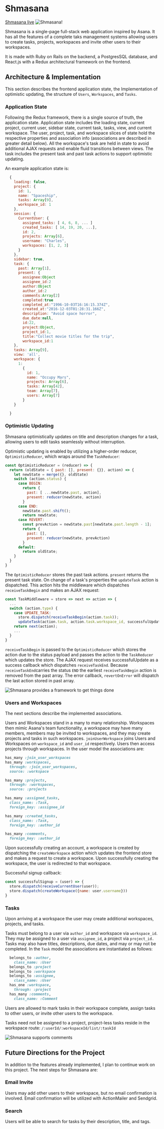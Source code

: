 # Shmasana

[Shmasana live](http://shmasana.herokuapp.com/)
![Shmasana!](https://github.com/calebomusic/Shmasana/blob/master/docs/screenshots/charles.png)

Shmasana is a single-page full-stack web application inspired by Asana. It has all the features of a complete taks management systems allowing users to create tasks, projects, workspaces and invite other users to their workspaces.

It is made with Ruby on Rails on the backend, a PostgresSQL database, and React.js with a Redux architectural framework on the frontend.

## Architecture & Implementation

This section describes the frontend application state, the Implementation of optimistic updating, the structure of `Users`, `Workspaces`, and `Tasks`.

### Application State

Following the Redux framework, there is a single source of truth, the application state. Application state includes the loading state, current project, current user, sidebar state, current task, tasks, view, and current workspace. The user, project, task, and workspace slices of state hold the respective properties and association info (associations are described in greater detail below). All the workspace's task are held in state to avoid additional AJAX requests and enable fluid transitions between views. The task includes the present task and past task actions to support optimistic updating.

An example application state is:

```javascript
  {
    loading: false,
    project: {
      id: 1,
      name: "Spaceship",
      tasks: Array[9],
      workspace_id: 1
    },
    session: {
      CurrentUser: {
        assigned_tasks: [ 4, 6, 8, ... ]
        created_tasks: [ 14, 19, 20, ...],
        id: 2,
        projects: Array[6],
        username: "Charles",
        workspaces: [1, 2, 3]
      }
    },
    sidebar: true,
    task: {
      past: Array[1],
      present: {
        assignee:Object
        assignee_id:2
        author:Object
        author_id:2
        comments:Array[2]
        completed:true
        completed_at:"1996-10-03T16:16:15.374Z",
        created_at:"2016-12-03T01:28:31.166Z",
        description: "Avoid space horror",
        due_date:null,
        id:22,
        project:Object,
        project_id:1,
        title:"Collect movie titles for the trip",
        workspace_id:1
    },
    tasks: Array[9],
    view: 'all',
    workspace: {
      1:
        {
          id: 1,
          name: "Occupy Mars",
          projects: Array[6],
          tasks: Array[42],
          team: Array[7],
          users: Array[7]
        }
    }

  }
```

### Optimistic Updating

Shmasana optimistically updates on title and description changes for a task, allowing users to edit tasks seamlessly without interruption.

Optimistic updating is enabled by utilizing a higher-order reducer, `OptimisticReducer`, which wraps around the `TaskReducer`:

```javascript
const OptimisticReducer = (reducer) => {
  return (oldState = { past: [], present: {}}, action) => {
    let newState = merge({}, oldState)
    switch (action.status) {
      case BEGIN:
        return {
          past: [ ...newState.past, action],
          present: reducer(newState, action)
        }
      case END:
        newState.past.shift();
        return newState;
      case REVERT:
        const prevAction = newState.past[newState.past.length - 1];
        return {
          past: [],
          present: reducer(newState, prevAction)
        }
      default:
        return oldState;
    }
  }
}
```

The `OptimisticReducer` stores the past task actions. `present` returns the present task state. On change of a task's properties the `updateTask` action is dispatched. This action hits the middleware which dispatches `receiveTaskBegin` and makes an AJAX request:

```javascript
const TaskMiddleware = store => next => action => {
  ...
  switch (action.type) {
    case UPDATE_TASK:
      store.dispatch(receiveTaskBegin(action.task));
      updateTask(action.task, action.task.workspace_id, successfulUpdate, revertOnError);
    return next(action);
    ...
  }
}
```

`receiveTaskBegin` is passed to the `OptimisticReducer` which stores the action due to the status payload and passes the action to the `TaskReducer` which updates the store. The AJAX request receives successfulUpdate as a success callback which dispatches `receiveTaskEnd`. Because `receiveTaskEnd`carries the status `END` the earliest `receiveTaskBegin` action is removed from the past array. The error callback, `revertOnError` will dispatch the last action stored in past array.


![Shmasana provides a framework to get things done](https://github.com/calebomusic/Shmasana/blob/master/docs/screenshots/landing.png)

### Users and Workspaces

The next sections describe the implemented associations.

Users and Workspaces stand in a many to many relationship. Workspaces then mimic Asana's team functionality, a workspace may have many members, members may be invited to workspaces, and they may create projects and tasks in such workspaces. `joinUserWorkspace` joins Users and Workspaces on `workspace_id` and `user_id` respectively. Users then access projects through workspaces. In the user model the associations are:

```ruby
has_many :join_user_workspaces
has_many :workspaces,
  through: :join_user_workspaces,
  source: :workspace

has_many :projects,
  through: :workspaces,
  source: :projects

has_many :assigned_tasks,
  class_name: :Task,
  foreign_key: :assignee_id

has_many :created_tasks,
  class_name: :Task,
  foreign_key: :author_id

has_many :comments,
  foreign_key: :author_id
```

Upon successfully creating an account, a workspace is created by dispatching the `createWorkspace` action which updates the frontend store and makes a request to create a workspace.
Upon successfully creating the workspace, the user is redirected to that workspace.

Successful signup callback:

```javascript
const successfulSignup = (user) => {
  store.dispatch(receiveCurrentUser(user));
  store.dispatch(createWorkspace({name: user.username}))
}
```

### Tasks

Upon arriving at a workspace the user may create additional workspaces, projects, and tasks.

Tasks must belong to a user via `author_id` and workspace via `workspace_id`.
They may be assigned to a user via `assignee_id`, a project via `project_id.`
Tasks may also have titles, descriptions, due dates, and may or may not be completed. In the `Task` model the associations are instantiated as follows:

```ruby
  belongs_to :author,
    class_name: :User
  belongs_to :project
  belongs_to :workspace
  belongs_to :assignee,
    class_name: :User
  has_one :workspace,
    through: :project
  has_many :comments,
    class_name: :Comment
```

Users are allowed to mark tasks in their workspace complete, assign tasks to other users, or invite other users to the workspace.

Tasks need not be assigned to a project, project-less tasks reside in the workspace route: `/:userId/:workspaceId/list/:taskId`

![Shmasana supports comments](https://github.com/calebomusic/Shmasana/blob/master/docs/screenshots/linda.png)

## Future Directions for the Project

In addition to the features already implemented, I plan to continue work on this project.  The next steps for Shmasana are:

### Email Invite

Users may add other users to their workspace, but no email confirmation is involved. Email confirmation will be utilized with ActionMailer and Sendgrid.

### Search

Users will be able to search for tasks by their description, title, and tags.
